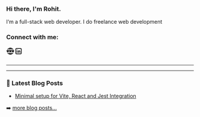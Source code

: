 ### Hi there, I'm Rohit. 

I‘m a full-stack web developer. I do freelance web development

### Connect with me:

[<img align="left" alt="Rohit Jaryal Website" width="22px" src="https://raw.githubusercontent.com/rohitjaryal/rohitjaryal/main/icons/world-www.svg" />][website]
[<img align="left" alt="Rohit Jaryal | LinkedIn" width="22px" src="https://raw.githubusercontent.com/rohitjaryal/rohitjaryal/main/icons/brand-linkedin.svg" />][linkedin]

<br />
<br />

---

---

### 📕 Latest Blog Posts

<!-- BLOG-POST-LIST:START -->
- [Minimal setup for Vite, React and Jest Integration](https://dev.to/riolio/minimal-setup-for-vite-react-and-jest-integration-2ib6)
<!-- BLOG-POST-LIST:END -->

➡️ [more blog posts...][website]

[website]: https://www.rohitjaryal.dev
[linkedin]: https://www.linkedin.com/in/rohit-jaryal/
[devto]: https://dev.to/riolio
